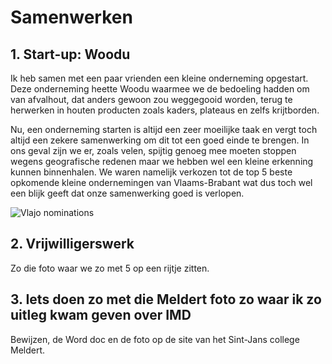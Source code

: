 # Samenwerken
## 1. Start-up: Woodu
Ik heb samen met een paar vrienden een kleine onderneming opgestart. Deze onderneming heette Woodu waarmee we de bedoeling hadden om van afvalhout, dat anders gewoon zou weggegooid worden, terug te herwerken in houten producten zoals kaders, plateaus en zelfs krijtborden.

Nu, een onderneming starten is altijd een zeer moeilijke taak en vergt toch altijd een zekere samenwerking om dit tot een goed einde te brengen. In ons geval zijn we er, zoals velen, spijtig genoeg mee moeten stoppen wegens geografische redenen maar we hebben wel een kleine erkenning kunnen binnenhalen. We waren namelijk verkozen tot de top 5 beste opkomende kleine ondernemingen van Vlaams-Brabant wat dus toch wel een blijk geeft dat onze samenwerking goed is verlopen.

![Vlajo nominations](https://github.com/Woutitit/woutitit.github.io/images/image006.png)

## 2. Vrijwilligerswerk
Zo die foto waar we zo met 5 op een rijtje zitten.

## 3. Iets doen zo met die Meldert foto zo waar ik zo uitleg kwam geven over IMD
Bewijzen, de Word doc en de foto op de site van het Sint-Jans college Meldert.
